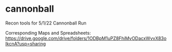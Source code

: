 # cannonball
Recon tools for 5/1/22 Cannonball Run

Corresponding Maps and Spreadsheets:
https://drive.google.com/drive/folders/1ODBpM1uPZ8FhiMvODacxWvvX83oIkcnA?usp=sharing
